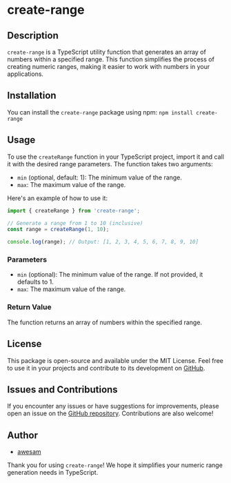 # create-range

## Description

`create-range` is a TypeScript utility function that generates an array of numbers within a specified range. This function simplifies the process of creating numeric ranges, making it easier to work with numbers in your applications.

## Installation

You can install the `create-range` package using npm:
`npm install create-range`

## Usage

To use the `createRange` function in your TypeScript project, import it and call it with the desired range parameters. The function takes two arguments:

- `min` (optional, default: 1): The minimum value of the range.
- `max`: The maximum value of the range.

Here's an example of how to use it:

```typescript
import { createRange } from 'create-range';

// Generate a range from 1 to 10 (inclusive)
const range = createRange(1, 10);

console.log(range); // Output: [1, 2, 3, 4, 5, 6, 7, 8, 9, 10]
```

### Parameters

- `min` (optional): The minimum value of the range. If not provided, it defaults to 1.
- `max`: The maximum value of the range.

### Return Value

The function returns an array of numbers within the specified range.

## License

This package is open-source and available under the MIT License. Feel free to use it in your projects and contribute to its development on [GitHub](https://github.com/aweSAM-XS/create-range).

## Issues and Contributions

If you encounter any issues or have suggestions for improvements, please open an issue on the [GitHub repository](https://github.com/aweSAM-XS/create-range). Contributions are also welcome!

## Author

- [awesam](https://github.com/aweSAM-XS)

Thank you for using `create-range`! We hope it simplifies your numeric range generation needs in TypeScript.
